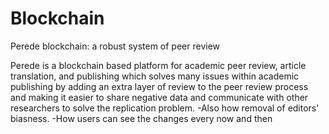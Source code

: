 # Blockchain
Perede blockchain: a robust system of peer review

Perede is a blockchain based platform for academic peer review, article translation, and publishing which solves many issues within academic publishing by adding an extra layer of review to the peer review process and making it easier to share negative data and communicate with other researchers to solve the replication problem.
-Also how removal of editors’ biasness.
-How users can see the changes every now and then
